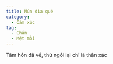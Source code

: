 ```yaml
---
title: Mún dìa qué
category:
  - Cảm xúc
tag:
  - Chán
  - Mệt mỏi
---
```

Tâm hồn đã về, thứ ngồi lại chỉ là thân xác
